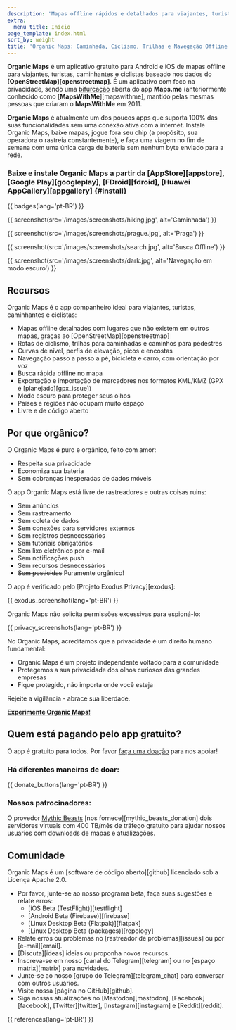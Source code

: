 ```yaml
---
description: 'Mapas offline rápidos e detalhados para viajantes, turistas, motoristas, caminhantes e ciclistas criados pelos fundadores do app MapsWithMe (Maps.Me).'
extra:
  menu_title: Início
page_template: index.html
sort_by: weight
title: 'Organic Maps: Caminhada, Ciclismo, Trilhas e Navegação Offline'
---
```


**Organic Maps** é um aplicativo gratuito para Android e iOS de mapas offline para viajantes, turistas, caminhantes e ciclistas baseado nos dados do **[OpenStreetMap][openstreetmap]**. É um aplicativo com foco na privacidade, sendo uma [bifurcação][fork] aberta do app **Maps.me** (anteriormente conhecido como [**MapsWithMe**][mapswithme], mantido pelas mesmas pessoas que criaram o **MapsWithMe** em 2011.

**Organic Maps** é atualmente um dos poucos apps que suporta 100% das suas funcionalidades sem uma conexão ativa com a internet. Instale Organic Maps, baixe mapas, jogue fora seu chip (a propósito, sua operadora o rastreia constantemente), e faça uma viagem no fim de semana com uma única carga de bateria sem nenhum byte enviado para a rede.

### Baixe e instale Organic Maps a partir da [AppStore][appstore], [Google Play][googleplay], [FDroid][fdroid], [Huawei AppGallery][appgallery] {#install}

{{ badges(lang='pt-BR') }}

{{ screenshot(src='/images/screenshots/hiking.jpg', alt='Caminhada') }}

{{ screenshot(src='/images/screenshots/prague.jpg', alt='Praga') }}

{{ screenshot(src='/images/screenshots/search.jpg', alt='Busca Offline') }}

{{ screenshot(src='/images/screenshots/dark.jpg', alt='Navegação em modo
escuro') }}

## Recursos

Organic Maps é o app companheiro ideal para viajantes, turistas, caminhantes
e ciclistas:

- Mapas offline detalhados com lugares que não existem em outros mapas,
  graças ao [OpenStreetMap][openstreetmap]
- Rotas de ciclismo, trilhas para caminhadas e caminhos para pedestres
- Curvas de nível, perfis de elevação, picos e encostas
- Navegação passo a passo a pé, bicicleta e carro, com orientação por voz
- Busca rápida offline no mapa
- Exportação e importação de marcadores nos formatos KML/KMZ (GPX é
  [planejado][gpx_issue])
- Modo escuro para proteger seus olhos
- Países e regiões não ocupam muito espaço
- Livre e de código aberto

## Por que orgânico?

O Organic Maps é puro e orgânico, feito com amor:

- Respeita sua privacidade
- Economiza sua bateria
- Sem cobranças inesperadas de dados móveis

O app Organic Maps está livre de rastreadores e outras coisas ruins:

- Sem anúncios
- Sem rastreamento
- Sem coleta de dados
- Sem conexões para servidores externos
- Sem registros desnecessários
- Sem tutoriais obrigatórios
- Sem lixo eletrônico por e-mail
- Sem notificações push
- Sem recursos desnecessários
- ~~Sem pesticidas~~ Puramente orgânico!

O app é verificado pelo [Projeto Exodus Privacy][exodus]:

{{ exodus_screenshot(lang='pt-BR') }}

Organic Maps não solicita permissões excessivas para espioná-lo:

{{ privacy_screenshots(lang='pt-BR') }}

No Organic Maps, acreditamos que a privacidade é um direito humano
fundamental:

- Organic Maps é um projeto independente voltado para a comunidade
- Protegemos a sua privacidade dos olhos curiosos das grandes empresas
- Fique protegido, não importa onde você esteja

Rejeite a vigilância - abrace sua liberdade.

**[Experimente Organic Maps!](#install)**

## Quem está pagando pelo app gratuito?

O app é gratuito para todos. Por favor [faça uma
doação](@/donate/index.pt-BR.md) para nos apoiar!

### Há diferentes maneiras de doar:

{{ donate_buttons(lang='pt-BR') }}

### Nossos patrocinadores:

O provedor [Mythic Beasts](https://www.mythic-beasts.com/) [nos
fornece][mythic_beasts_donation] dois servidores virtuais com 400 TB/mês de
tráfego gratuito para ajudar nossos usuários com downloads de mapas e
atualizações.

## Comunidade

Organic Maps é um [software de código aberto][github] licenciado sob a
Licença Apache 2.0.

- Por favor, junte-se ao nosso programa beta, faça suas sugestões e relate
  erros:
  * [iOS Beta (TestFlight)][testflight]
  * [Android Beta (Firebase)][firebase]
  * [Linux Desktop Beta (Flatpak)][flatpak]
  * [Linux Desktop Beta (packages)][repology]
- Relate erros ou problemas no [rastreador de problemas][issues] ou por
  [e-mail][email].
- [Discuta][ideas] ideias ou proponha novos recursos.
- Inscreva-se em nosso [canal do Telegram][telegram] ou no [espaço
  matrix][matrix] para novidades.
- Junte-se ao nosso [grupo do Telegram][telegram_chat] para conversar com
  outros usuários.
- Visite nossa [página no GitHub][github].
- Siga nossas atualizações no [Mastodon][mastodon], [Facebook][facebook],
  [Twitter][twitter], [Instagram][instagram] e [Reddit][reddit].

[fork]: https://pt.wikipedia.org/wiki/Bifurcação_(desenvolvimento_de_software)

{{ references(lang='pt-BR') }}
